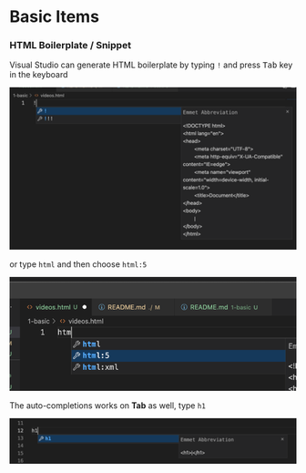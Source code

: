 
# Basic Items 

### HTML Boilerplate / Snippet


Visual Studio can generate HTML boilerplate by typing `!` and press <kbd>Tab</kbd> key in the keyboard 

![](2022-11-18-23-44-39.png)

or type `html` and then choose `html:5`

![](2022-11-18-22-31-59.png)

The auto-completions works on **Tab** as well, type `h1`

![](2022-11-18-23-22-17.png)


